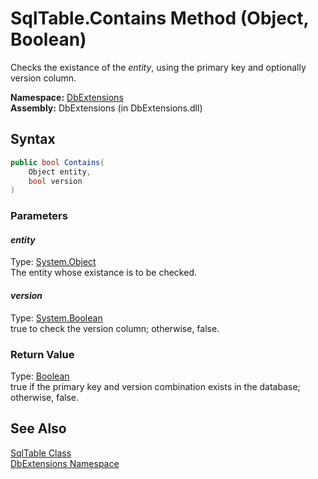 SqlTable.Contains Method (Object, Boolean)
==========================================
Checks the existance of the *entity*, using the primary key and optionally version column.

**Namespace:** [DbExtensions][1]  
**Assembly:** DbExtensions (in DbExtensions.dll)

Syntax
------

```csharp
public bool Contains(
	Object entity,
	bool version
)
```

### Parameters

#### *entity*
Type: [System.Object][2]  
The entity whose existance is to be checked.

#### *version*
Type: [System.Boolean][3]  
true to check the version column; otherwise, false.

### Return Value
Type: [Boolean][3]  
true if the primary key and version combination exists in the database; otherwise, false.

See Also
--------
[SqlTable Class][4]  
[DbExtensions Namespace][1]  

[1]: ../README.md
[2]: http://msdn.microsoft.com/en-us/library/e5kfa45b
[3]: http://msdn.microsoft.com/en-us/library/a28wyd50
[4]: README.md